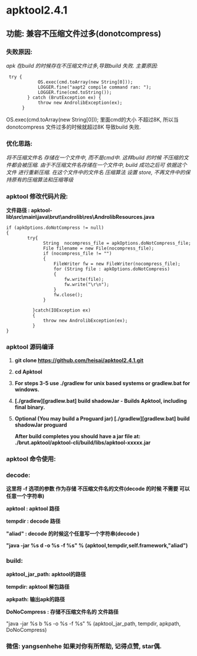 # apktool2.4.1
## 功能: 兼容不压缩文件过多(donotcompress)
### 失败原因:
_apk 在build 的时候存在不压缩文件过多,导致build 失败. 主要原因:_


     try {
                OS.exec(cmd.toArray(new String[0]));
                LOGGER.fine("aapt2 compile command ran: ");
                LOGGER.fine(cmd.toString());
            } catch (BrutException ex) {
                throw new AndrolibException(ex);
          }
   OS.exec(cmd.toArray(new String[0])); 里面cmd的大小 不超过8K, 所以当donotcompress 文件过多的时候就超过8K 导致build 失败.

### 优化思路:

_将不压缩文件名 存储在一个文件中, 而不是cmd中. 这样build 的时候 不压缩的文件都会被压缩.  由于不压缩文件名存储在一个文件中, build 成功之后可 依据这个
文件 进行重新压缩. 在这个文件中的文件名 压缩算法 设置 store, 不再文件中的保持原有的压缩算法和压缩等级_

### apktool 修改代码片段:
__文件路径 : apktool-lib\src\main\java\brut\androlib\res\AndrolibResources.java__

```` 
if (apkOptions.doNotCompress != null)
{
        try{
              String  nocompress_file = apkOptions.doNotCompress_file;
              File filename = new File(nocompress_file);
              if (nocompress_file != "")
              {
                  FileWriter fw = new FileWriter(nocompress_file);
                  for (String file : apkOptions.doNotCompress)
                  {
                      fw.write(file);
                      fw.write("\r\n");
                  }
                  fw.close();
              }

          }catch(IOException ex)
          {
              throw new AndrolibException(ex);
          }
}
````




### apktool 源码编译

1.  __git clone https://github.com/heisai/apktool2.4.1.git__

2.  __cd Apktool__

3.  __For steps 3-5 use ./gradlew for unix based systems or gradlew.bat for windows.__

4.  __[./gradlew][gradlew.bat] build shadowJar - Builds Apktool, including final binary.__

5.  __Optional (You may build a Proguard jar) [./gradlew][gradlew.bat] build shadowJar proguard__

    __After build completes you should have a jar file at: ./brut.apktool/apktool-cli/build/libs/apktool-xxxxx.jar__
    
### apktool 命令使用:
  ### decode:
  
  __这里将 -f 选项的参数 作为存储 不压缩文件名的文件(decode 的时候 不需要 可以任意一个字符串)__
  
  __apktool : apktool 路径__
  
  __tempdir : decode 路径__
  
  __"aliad" : decode 的时候这个任意写一个字符串(decode )__
  
  __"java -jar %s d  -o %s   -f %s" % (apktool,tempdir,self.framework,"aliad")__
  
      
  ### build:
  
  __apktool_jar_path: apktool的路径__
  
  __tempdir:        apktool 解包路径__
  
  __apkpath:        输出apk的路径__
  
  __DoNoCompress  : 存储不压缩文件名的 文件路径__
  
  "java -jar %s b %s -o %s  -f %s" % (apktool_jar_path, tempdir, apkpath, DoNoCompress)
  
   
  ### 微信: yangsenhehe 如果对你有所帮助, 记得点赞, star偶.
